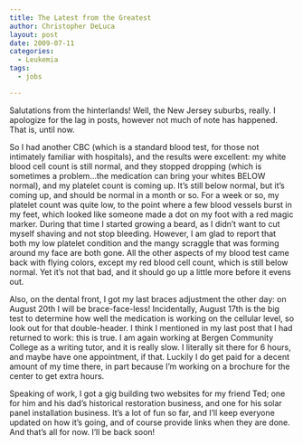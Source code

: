 ```yaml
---
title: The Latest from the Greatest
author: Christopher DeLuca
layout: post
date: 2009-07-11
categories:
  - Leukemia
tags:
  - jobs

---
```

Salutations from the hinterlands! Well, the New Jersey suburbs, really. I apologize for the lag in posts, however not much of note has happened. That is, until now.

So I had another CBC (which is a standard blood test, for those not intimately familiar with hospitals), and the results were excellent: my white blood cell count is still normal, and they stopped dropping (which is sometimes a problem&#8230;the medication can bring your whites BELOW normal), and my platelet count is coming up. It&#8217;s still below normal, but it&#8217;s coming up, and should be normal in a month or so. For a week or so, my platelet count was quite low, to the point where a few blood vessels burst in my feet, which looked like someone made a dot on my foot with a red magic marker. During that time I started growing a beard, as I didn&#8217;t want to cut myself shaving and not stop bleeding. However, I am glad to report that both my low platelet condition and the mangy scraggle that was forming around my face are both gone. All the other aspects of my blood test came back with flying colors, except my red blood cell count, which is still below normal. Yet it&#8217;s not that bad, and it should go up a little more before it evens out.

Also, on the dental front, I got my last braces adjustment the other day: on August 20th I will be brace-face-less! Incidentally, August 17th is the big test to determine how well the medication is working on the cellular level, so look out for that double-header. I think I mentioned in my last post that I had returned to work: this is true. I am again working at Bergen Community College as a writing tutor, and it is really slow. I literally sit there for 6 hours, and maybe have one appointment, if that. Luckily I do get paid for a decent amount of my time there, in part because I&#8217;m working on a brochure for the center to get extra hours.

Speaking of work, I got a gig building two websites for my friend Ted; one for him and his dad&#8217;s historical restoration business, and one for his solar panel installation business. It&#8217;s a lot of fun so far, and I&#8217;ll keep everyone updated on how it&#8217;s going, and of course provide links when they are done. And that&#8217;s all for now. I&#8217;ll be back soon!
